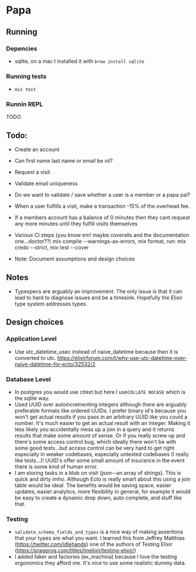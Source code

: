 # Papa

## Running

### Depencies

- sqlite, on a mac I installed it with `brew install sqlite`

### Running tests

- `mix test`

### Runnin REPL

TODO

## Todo:

- Create an account
- Can first name last name or email be nil?
- Request a visit
- Validate email uniqueness
- Do we want to validate / save whether a user is a member or a papa pal?
- When a user fulfills a visit, make a transaction -15% of the overhead fee.
- If a members account has a balance of 0 minutes then they cant request any more minutes until they fulfill visits themselves
- Various CI steps (you know em! maybe coveralls and the documentation one...doctor??) mix compile --warnings-as-errors, mix format, run: mix credo --strict, mix test --cover

- Note: Document assumptions and design choices

## Notes

- Typespecs are arguably an improvement. The only issue is that it can lead to hard to diagnose issues and be a timesink. Hopefully the Elixir type system addresses types.

## Design choices

### Application Level

- Use utc_datetime_usec instead of naive_datetime because then it is converted to utc. https://elixirforum.com/t/why-use-utc-datetime-over-naive-datetime-for-ecto/32532/2

### Database Level

- In postgres you would use citext but here I use`COLLATE NOCASE` which is the sqlite way.
- Used UUID over autoincrementing integers although there are arguably preferable formats like ordered UUIDs. I prefer binary id's because you won't get actual results if you pass in an arbitrary UUID like you could a number. It's much easier to get an actual result with an integer. Making it less likely you accidentally mess up a join in a query and it returns results that make some amount of sense. Or if you really screw up and there's some access control bug, which ideally there won't be with some good tests...but access control can be very hard to get right especially in weaker codebases, especially untested codebases (I really like tests...)! UUID's offer some small amount of insurance in the event there is some kind of human error.
- I am storing tasks in a blob on visit (json--an array of strings). This is quick and dirty imho. Although Ecto is really smart about this using a join table would be ideal. The benefits would be saving space, easier updates, easier analytics, more flexibility in general, for example it would be easy to create a dynamic drop down, auto complete, and stuff like that.

### Testing

- `validate_schema_fields_and_types` is a nice way of making assertions that your types are what you want. I learned this from Jeffrey Matthias (https://twitter.com/idlehands) one of the authors of Testing Elixir (https://pragprog.com/titles/lmelixir/testing-elixir/)
- I added faker and factories (ex_machina) because I love the testing ergonomics they afford me. It's nice to use some realistic dummy data.
